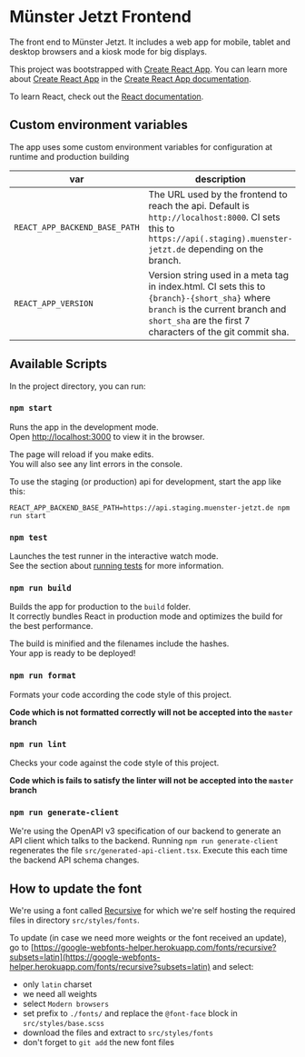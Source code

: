 # Münster Jetzt Frontend

The front end to Münster Jetzt. It includes a web app for mobile, tablet and desktop browsers and a kiosk mode for big displays.

This project was bootstrapped with [Create React App](https://github.com/facebook/create-react-app).
You can learn more about [Create React App](https://github.com/facebook/create-react-app) in the [Create React App documentation](https://facebook.github.io/create-react-app/docs/getting-started).

To learn React, check out the [React documentation](https://reactjs.org/).

## Custom environment variables

The app uses some custom environment variables for configuration at runtime and production building

| var | description |
| --- | --- |
| `REACT_APP_BACKEND_BASE_PATH` | The URL used by the frontend to reach the api. Default is `http://localhost:8000`. CI sets this to `https://api(.staging).muenster-jetzt.de` depending on the branch. |
| `REACT_APP_VERSION` | Version string used in a meta tag in index.html. CI sets this to `{branch}-{short_sha}` where `branch` is the current branch and `short_sha` are the first 7 characters of the git commit sha. |

## Available Scripts

In the project directory, you can run:

### `npm start`

Runs the app in the development mode.<br />
Open [http://localhost:3000](http://localhost:3000) to view it in the browser.

The page will reload if you make edits.<br />
You will also see any lint errors in the console.

To use the staging (or production) api for development, start the app like this:

```
REACT_APP_BACKEND_BASE_PATH=https://api.staging.muenster-jetzt.de npm run start
```

### `npm test`

Launches the test runner in the interactive watch mode.<br />
See the section about [running tests](https://facebook.github.io/create-react-app/docs/running-tests) for more information.

### `npm run build`

Builds the app for production to the `build` folder.<br />
It correctly bundles React in production mode and optimizes the build for the best performance.

The build is minified and the filenames include the hashes.<br />
Your app is ready to be deployed!

### `npm run format`

Formats your code according the code style of this project.

**Code which is not formatted correctly will not be accepted into the `master` branch**

### `npm run lint`

Checks your code against the code style of this project.

**Code which is fails to satisfy the linter will not be accepted into the `master` branch**

### `npm run generate-client`

We're using the OpenAPI v3 specification of our backend to generate an API client which talks to the backend.
Running `npm run generate-client` regenerates the file `src/generated-api-client.tsx`.
Execute this each time the backend API schema changes.

## How to update the font

We're using a font called [Recursive](https://www.recursive.design/) for which we're self hosting the required files in directory `src/styles/fonts`.

To update (in case we need more weights or the font received an update), go to [https://google-webfonts-helper.herokuapp.com/fonts/recursive?subsets=latin](https://google-webfonts-helper.herokuapp.com/fonts/recursive?subsets=latin) and select:

- only `latin` charset
- we need all weights
- select `Modern browsers`
- set prefix to `./fonts/` and replace the `@font-face` block in `src/styles/base.scss`
- download the files and extract to `src/styles/fonts`
- don't forget to `git add` the new font files